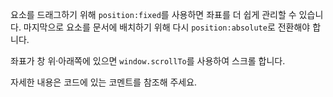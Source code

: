 요소를 드래그하기 위해 `position:fixed`를 사용하면 좌표를 더 쉽게 관리할 수 있습니다. 마지막으로 요소를 문서에 배치하기 위해 다시 `position:absolute`로 전환해야 합니다.

좌표가 창 위·아래쪽에 있으면 `window.scrollTo`를 사용하여 스크롤 합니다.

자세한 내용은 코드에 있는 코멘트를 참조해 주세요.
